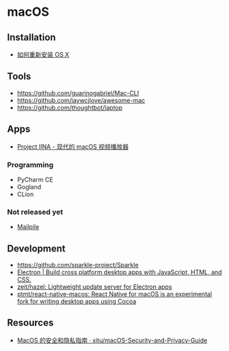 # macOS


## Installation

- [如何重新安装 OS X](https://support.apple.com/zh-cn/HT204904)


## Tools

- https://github.com/guarinogabriel/Mac-CLI
- https://github.com/jaywcjlove/awesome-mac
- https://github.com/thoughtbot/laptop


## Apps

- [Project IINA - 现代的 macOS 视频播放器](https://lhc70000.github.io/iina/zh-cn/)

### Programming

- PyCharm CE
- Gogland
- CLion

### Not released yet

- [Mailpile](https://www.mailpile.is/)


## Development

- https://github.com/sparkle-project/Sparkle
- [Electron | Build cross platform desktop apps with JavaScript, HTML, and CSS.](https://electron.atom.io/)
- [zeit/hazel: Lightweight update server for Electron apps](https://github.com/zeit/hazel)
- [ptmt/react-native-macos: React Native for macOS is an experimental fork for writing desktop apps using Cocoa](https://github.com/ptmt/react-native-macos)


## Resources

- [MacOS 的安全和隐私指南 · xitu/macOS-Security-and-Privacy-Guide](https://github.com/xitu/macOS-Security-and-Privacy-Guide/blob/master/README-cn.md)
